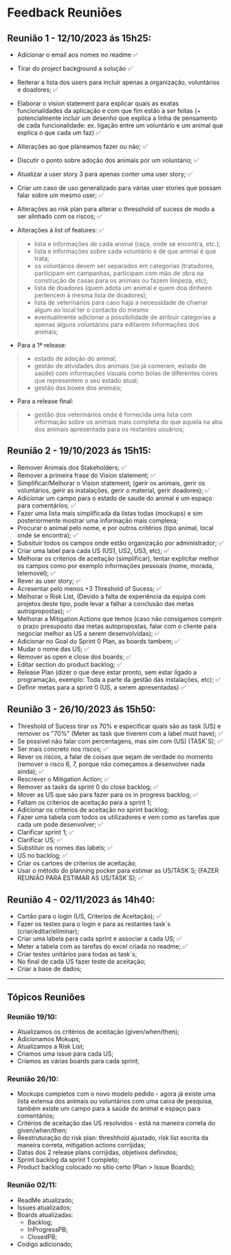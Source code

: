 # Feedback Reuniões
## Reunião 1 - 12/10/2023 ás 15h25:
- Adicionar o email aos nomes no readme ✅
- Tirar do project background a solução ✅
- Reiterar a lista dos users para incluir apenas a organização, voluntários e doadores; ✅
- Elaborar o vision statement para explicar quais as exatas funcionalidades da aplicação e com que fim estão a ser feitas (+ potencialmente incluir um desenho que explica a linha de pensamento de cada funcionalidade: ex. ligação entre um voluntário e um animal que explica o que cada um faz) ✅
- Alterações ao que planeamos fazer ou não; ✅
- Discutir o ponto sobre adoção dos animais por um voluntário; ✅
- Atualizar a user story 3 para apenas conter uma user story; ✅
- Criar um caso de uso generalizado para várias user stories que possam falar sobre um mesmo user; ✅
- Alterações ao risk plan para alterar o thresshold of sucess de modo a ser alinhado com os riscos; ✅

- Alterações à list of features: ✅
> - lista e informações de cada animal (raça, onde se encontra, etc.);
> - lista e informações sobre cada voluntário e de que animal é que trata;
> - os voluntários devem ser separados em categorias (tratadores, participam em campanhas, participam com mão de obra na construção de casas para os animais ou fazem limpeza, etc);
> - lista de doadores (quem adota um animal e quem doa dinheiro pertencem à mesma lista de doadores);
> - lista de veterinários para caso haja a necessidade de chamar algum ao local ter o contacto do mesmo
> - eventualmente adicionar a possibilidade de atribuir categorias a apenas alguns voluntários para editarem informações dos animais;

- Para a 1ª release:
> - estado de adoção do animal;
> - gestão de atividades dos animais (se já comeram, estado de saúde) com informações visuais como bolas de diferentes cores que representem o seu estado atual;
> - gestão das boxes dos animais;

- Para a release final:
> - gestão dos veterinários onde é fornecida uma lista com informação sobre os animais mais completa do que aquela na aba dos animais apresentada para os restantes usuários;

## Reunião 2 - 19/10/2023 ás 15h15:
- Remover Animais dos Stakeholders; ✅
- Remover a primeira frase do Vision statement; ✅
- Simplificar/Melhorar o Vision statement; (gerir os animais, gerir os voluntários, gerir as instalações, gerir o material, gerir doadores); ✅
- Adicionar um campo para o estado de saude do animal e um espaço para comentários; ✅
- Fazer uma lista mais simplificada da listas todas (mockups) e sim posteriormente mostrar uma informação mais complexa; 
- Procurar o animal pelo nome, e por outros critérios (tipo animal, local onde se encontra); ✅
- Subsituir todos os campos onde estão organização por administrador; ✅
- Criar uma label para cada US (US1, US2, US3, etc); ✅
- Melhorar os criterios de aceitação (simplificar), tentar explicitar melhor os campos como por exemplo informações pessoais (nome, morada, telemovel); ✅
- Rever as user story; ✅
- Acresentar pelo menos +3 Threshold of Sucess; ✅
- Melhorar o Risk List, (Devido à falta de experiência da equipa com projetos deste tipo, pode levar a falhar a conclusão das metas autropropostas); ✅
- Melhorar a Mitigation Actions que temos (caso não consigamos comprir o prazo presuposto das metas autopropostas, falar com o cliente para negociar melhor as US a serem desenvolvidas); ✅
- Adicionar no Goal do Sprint 0 Plan, as boards tambem; ✅
- Mudar o nome das US; ✅
- Remover as open e close dos boards; ✅
- Editar section do product backlog; ✅
- Release Plan (dizer o que deve estar pronto, sem estar ligado a programação, exemplo: Toda a parte da gestão das instalações, etc); ✅
- Definir metas para a sprint 0 (US, a serem apresentadas) ✅

## Reunião 3 - 26/10/2023 ás 15h50:
- Threshold of Sucess tirar os 70% e especificar quais são as task (US) e remover os "70%" (Meter as task que tiverem com a label must have); ✅
- Se possivel não falar com percentagens, mas sim com (US) (TASK´S); ✅
- Ser mais concreto nos riscos; ✅
- Rever os riscos, a falar de coisas que sejam de verdade no momento (remover o risco 6, 7, porque não começamos a desenvolver nada ainda); ✅
- Rescrever o Mitigation Action; ✅
- Remover as tasks da sprint 0 do close backlog; ✅
- Mover as US que são para fazer para os in progress backlog; ✅
- Faltam os criterios de aceitação para a sprint 1;
- Adicionar os criterios de aceitação no sprint backlog;
- Fazer uma tabela com todos os utilizadores e vem como as tarefas que cada um pode desenvolver; ✅
- Clarificar sprint 1; ✅
- Clarificar US; ✅
- Substituir os nomes das labels; ✅
- US no backlog; ✅
- Criar os cartoes de criterios de aceitação;
- Usar o método do planning pocker para estimar as US/TASK´S; (FAZER REUNIÃO PARA ESTIMAR AS US/TASK´S); ✅

## Reunião 4 - 02/11/2023 ás 14h40:
- Cartão para o login (US, Criterios de Aceitação); ✅
- Fazer os testes para o login e para as restantes task´s (criar/editar/eliminar);
- Criar uma labela para cada sprint e associar a cada US; ✅
- Meter a tabela com as tarefas do excel criada no readme; ✅
- Criar testes unitários para todas as task´s;
- No final de cada US fazer teste de aceitação;
- Criar a base de dados;

***

## Tópicos Reuniões
### Reunião 19/10:
- Atualizamos os critérios de aceitação (given/when/then);
- Adicionamos Mokups;
- Atualizamos a Risk List;
- Criamos uma issue para cada US;
- Criamos as várias boards para cada sprint;
### Reunião 26/10:
- Mockups completos com o novo modelo pedido - agora já existe uma lista extensa dos animais ou voluntários com uma caixa de pesquisa, também existe um campo para a saúde do animal e espaço para comentários;
- Critérios de aceitação das US resolvidos - está na maneira correta do given/when/then;
- Reestruturação do risk plan: threshhold ajustado, risk list escrita da maneira correta, mitigation actions corrijidas;
- Datas dos 2 release plans corrijidas, objetivos definidos;
- Sprint backlog da sprint 1 completo;
- Product backlog colocado no sítio certo (Plan > Issue Boards);
### Reunião 02/11:
- ReadMe atualizado;
- Issues atualizados;
- Boards atualizadas:
    - Backlog;
    - InProgressPB;
    - ClosedPB;
- Codigo adicionado;
